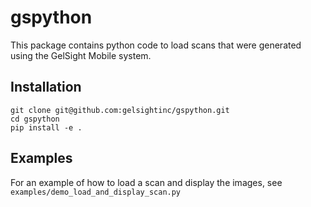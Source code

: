 # gspython

This package contains python code to load scans that were generated using the GelSight Mobile system.

## Installation

    git clone git@github.com:gelsightinc/gspython.git
    cd gspython
    pip install -e .

## Examples

For an example of how to load a scan and display the images, see `examples/demo_load_and_display_scan.py`